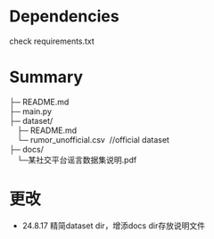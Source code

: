 # Dependencies
check requirements.txt
# Summary
├─ README.md \
├─ main.py \
├─ dataset/ \
&emsp;├─ README.md \
&emsp;└─ rumor_unofficial.csv  &nbsp;//official dataset \
├─ docs/ \
&emsp;└─某社交平台谣言数据集说明.pdf
# 更改
 - 24.8.17 精简dataset dir，增添docs dir存放说明文件